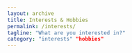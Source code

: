 ```yaml
---
layout: archive
title: Interests & Hobbies
permalink: /interests/
tagline: "What are you interested in?"
category: "interests" "hobbies"
---
```

